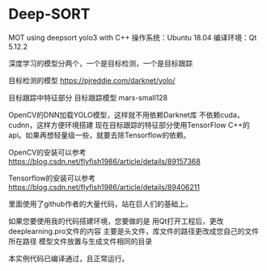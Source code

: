 # Deep-SORT
MOT using deepsort yolo3 with C++
操作系统：Ubuntu 18.04
编译环境：Qt 5.12.2

深度学习的模型分两个，一个是目标检测，一个是目标跟踪

目标检测的模型
https://pjreddie.com/darknet/yolo/

目标跟踪中特征部分 
目标跟踪模型 mars-small128 

OpenCV的DNN加载YOLO模型，这样就不用依赖Darknet库
不依赖cuda，cudnn，这样方便环境搭建
现在目标跟踪的特征部分使用TensorFlow C++的api。如果再想轻量级一些，就要去除Tensorflow的依赖。

OpenCV的安装可以参考
https://blog.csdn.net/flyfish1986/article/details/89157368

Tensorflow的安装可以参考
https://blog.csdn.net/flyfish1986/article/details/89406211


里面使用了github作者的大量代码，站在巨人们的基础上。

如果您要使用我的代码搭建环境，您要做的是
用Qt打开工程后，更改deeplearning.pro文件的内容
主要是头文件，库文件的路径更改成您自己的文件所在路径
模型文件放置与生成文件相同的目录

本实例代码已编译通过，且正常运行。

